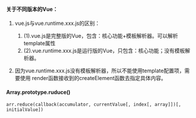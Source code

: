 #### 关于不同版本的Vue：
	
1. vue.js与vue.runtime.xxx.js的区别：
     1. (1).vue.js是完整版的Vue，包含：核心功能+模板解析器。可以解析template属性
     2. (2).vue.runtime.xxx.js是运行版的Vue，只包含：核心功能；没有模板解析器。

2. 因为vue.runtime.xxx.js没有模板解析器，所以不能使用template配置项，需要使用
    render函数接收到的createElement函数去指定具体内容。 



#### Array.prototype.ruduce()
`arr.reduce(callback(accumulator, currentValue[, index[, array]])[, initialValue])`
